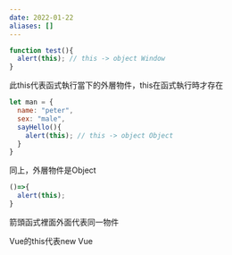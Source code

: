 ```yaml
---
date: 2022-01-22
aliases: []
---
```


```js
function test(){
  alert(this); // this -> object Window
}
```
此this代表函式執行當下的外層物件，this在函式執行時才存在

```js
let man = {
  name: "peter",
  sex: "male",
  sayHello(){
    alert(this); // this -> object Object
  }
}
```
同上，外層物件是Object

```js
()=>{
  alert(this);
}
```
箭頭函式裡面外面代表同一物件

Vue的this代表new Vue